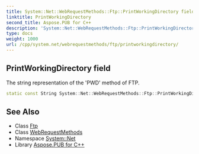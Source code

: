 ```yaml
---
title: System::Net::WebRequestMethods::Ftp::PrintWorkingDirectory field
linktitle: PrintWorkingDirectory
second_title: Aspose.PUB for C++
description: 'System::Net::WebRequestMethods::Ftp::PrintWorkingDirectory field. The string representation of the ''PWD'' method of FTP in C++.'
type: docs
weight: 1000
url: /cpp/system.net/webrequestmethods/ftp/printworkingdirectory/
---
```

## PrintWorkingDirectory field


The string representation of the 'PWD' method of FTP.

```cpp
static const String System::Net::WebRequestMethods::Ftp::PrintWorkingDirectory
```

## See Also

* Class [Ftp](../)
* Class [WebRequestMethods](../../)
* Namespace [System::Net](../../../)
* Library [Aspose.PUB for C++](../../../../)
